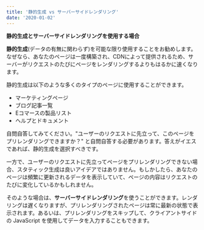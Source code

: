 ```yaml
---
title: '静的生成 vs サーバーサイドレンダリング'
date: '2020-01-02'
---
```


**静的生成とサーバーサイドレンダリングを使用する場合**

**静的生成**(データの有無に関わらず)を可能な限り使用することをお勧めします。なぜなら、あなたのページは一度構築され、CDNによって提供されるため、サーバーがリクエストのたびにページをレンダリングするよりもはるかに速くなります。

静的生成は以下のような多くのタイプのページに使用することができます。

* マーケティングページ
* ブログ記事一覧
* Eコマースの製品リスト
* ヘルプとドキュメント

自問自答してみてください。"ユーザーのリクエストに先立って、このページをプリレンダリングできますか？" と自問自答する必要があります。答えがイエスであれば、静的生成を選択すべきです。

一方で、ユーザーのリクエストに先立ってページをプリレンダリングできない場合、スタティック生成は良いアイデアではありません。もしかしたら、あなたのページは頻繁に更新されるデータを表示していて、ページの内容はリクエストのたびに変化しているかもしれません。

そのような場合は、**サーバーサイドレンダリング**を使うことができます。レンダリングは遅くなりますが、プリレンダリングされたページは常に最新の状態で表示されます。あるいは、プリレンダリングをスキップして、クライアントサイドの JavaScript を使用してデータを入力することもできます。

